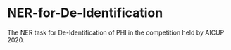 # NER-for-De-Identification
The NER task for De-Identification of PHI in the competition held by AICUP 2020.
